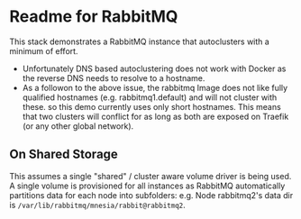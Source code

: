 # Readme for RabbitMQ

This stack demonstrates a RabbitMQ instance that autoclusters with a minimum of effort.

- Unfortunately DNS based autoclustering does not work with Docker as the reverse DNS needs to resolve to a hostname.
- As a followon to the above issue, the rabbitmq Image does not like fully qualified hostnames (e.g. rabbitmq1.default) and will not cluster with these. so this demo currently uses only short hostnames. This means that two clusters will conflict for as long as both are exposed on Traefik (or any other global network).

## On Shared Storage

This assumes a single "shared" / cluster aware volume driver is being used. A single volume is provisioned for all instances as RabbitMQ automatically partitions data for each node into subfolders: e.g. Node rabbitmq2's data dir is `/var/lib/rabbitmq/mnesia/rabbit@rabbitmq2`.
